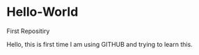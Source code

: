 # Hello-World
First Repositiry

Hello,
this is first time I am using GITHUB and trying to learn this. 
